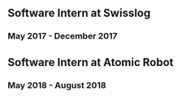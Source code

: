 ## Software Intern at Swisslog
### May 2017 - December 2017

## Software Intern at Atomic Robot
### May 2018 - August 2018
